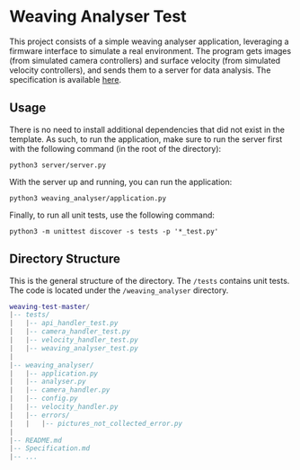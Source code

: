 # Weaving Analyser Test



This project consists of a simple weaving analyser application, leveraging a firmware interface to simulate a real environment. The program gets images (from simulated camera controllers) and surface velocity (from simulated velocity controllers), and sends them to a server for data analysis. The specification is available [here](https://github.com/Caio-Nogueira/Weaving-test/blob/main/Specification.md).


## Usage

There is no need to install additional dependencies that did not exist in the template. As such, to run the application, make sure to run the server first with the following command (in the root of the directory):

```shell
python3 server/server.py
```



With the server up and running, you can run the application:

```shell
python3 weaving_analyser/application.py
```



Finally, to run all unit tests, use the following command:

```shell
python3 -m unittest discover -s tests -p '*_test.py'
```

## Directory Structure

This is the general structure of the directory. The `/tests` contains unit tests. The code is located under the `/weaving_analyser` directory. 

```lua
weaving-test-master/
|-- tests/
|   |-- api_handler_test.py
|   |-- camera_handler_test.py
|   |-- velocity_handler_test.py
|   |-- weaving_analyser_test.py
|
|-- weaving_analyser/
|   |-- application.py
|   |-- analyser.py
|   |-- camera_handler.py
|   |-- config.py
|   |-- velocity_handler.py
|   |-- errors/
|   |   |-- pictures_not_collected_error.py
|
|-- README.md
|-- Specification.md
|-- ...


```

